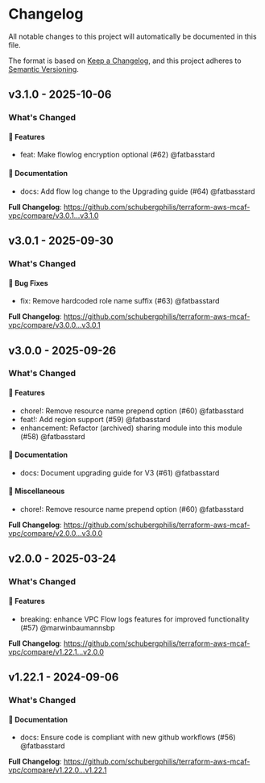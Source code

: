 # Changelog

All notable changes to this project will automatically be documented in this file.

The format is based on [Keep a Changelog](https://keepachangelog.com/en/1.0.0/),
and this project adheres to [Semantic Versioning](https://semver.org/spec/v2.0.0.html).

## v3.1.0 - 2025-10-06

### What's Changed

#### 🚀 Features

* feat: Make flowlog encryption optional (#62) @fatbasstard

#### 📖 Documentation

* docs: Add flow log change to the Upgrading guide (#64) @fatbasstard

**Full Changelog**: https://github.com/schubergphilis/terraform-aws-mcaf-vpc/compare/v3.0.1...v3.1.0

## v3.0.1 - 2025-09-30

### What's Changed

#### 🐛 Bug Fixes

* fix: Remove hardcoded role name suffix (#63) @fatbasstard

**Full Changelog**: https://github.com/schubergphilis/terraform-aws-mcaf-vpc/compare/v3.0.0...v3.0.1

## v3.0.0 - 2025-09-26

### What's Changed

#### 🚀 Features

* chore!: Remove resource name prepend option (#60) @fatbasstard
* feat!: Add region support (#59) @fatbasstard
* enhancement: Refactor (archived) sharing module into this module (#58) @fatbasstard

#### 📖 Documentation

* docs: Document upgrading guide for V3 (#61) @fatbasstard

#### 🧺 Miscellaneous

* chore!: Remove resource name prepend option (#60) @fatbasstard

**Full Changelog**: https://github.com/schubergphilis/terraform-aws-mcaf-vpc/compare/v2.0.0...v3.0.0

## v2.0.0 - 2025-03-24

### What's Changed

#### 🚀 Features

* breaking: enhance VPC Flow logs features for improved functionality (#57) @marwinbaumannsbp

**Full Changelog**: https://github.com/schubergphilis/terraform-aws-mcaf-vpc/compare/v1.22.1...v2.0.0

## v1.22.1 - 2024-09-06

### What's Changed

#### 📖 Documentation

* docs: Ensure code is compliant with new github workflows (#56) @fatbasstard

**Full Changelog**: https://github.com/schubergphilis/terraform-aws-mcaf-vpc/compare/v1.22.0...v1.22.1
